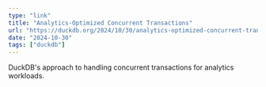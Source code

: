 ```yaml
---
type: "link"
title: "Analytics-Optimized Concurrent Transactions"
url: "https://duckdb.org/2024/10/30/analytics-optimized-concurrent-transactions.html"
date: "2024-10-30"
tags: ["duckdb"]
---
```


DuckDB's approach to handling concurrent transactions for analytics workloads.